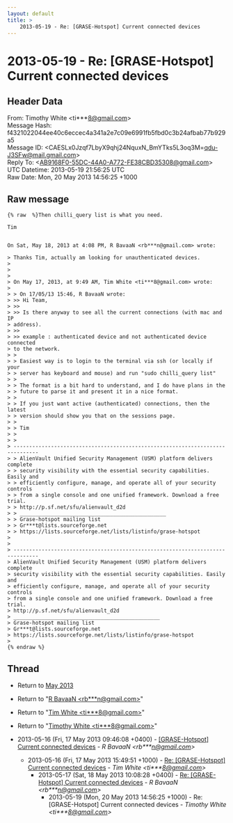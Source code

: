 ```yaml
---
layout: default
title: >
    2013-05-19 - Re: [GRASE-Hotspot] Current connected devices
---
```


# 2013-05-19 - Re: [GRASE-Hotspot] Current connected devices

## Header Data

From: Timothy White \<ti***8@gmail.com\><br>
Message Hash: f4321022044ee40c6eccec4a341a2e7c09e6991fb5fbd0c3b24afbab77b929a5<br>
Message ID: \<CAESLx0Jzqf7LbyX9qhj24NquxN_BmYTks5L3oq3M=qdu-J3SFw@mail.gmail.com\><br>
Reply To: \<AB9168F0-55DC-44A0-A772-FE38CBD35308@gmail.com\><br>
UTC Datetime: 2013-05-19 21:56:25 UTC<br>
Raw Date: Mon, 20 May 2013 14:56:25 +1000<br>

## Raw message

```
{% raw  %}Then chilli_query list is what you need.

Tim


On Sat, May 18, 2013 at 4:08 PM, R BavaaN <rb***n@gmail.com> wrote:

> Thanks Tim, actually am looking for unauthenticated devices.
>
>
>
> On May 17, 2013, at 9:49 AM, Tim White <ti***8@gmail.com> wrote:
>
> > On 17/05/13 15:46, R BavaaN wrote:
> >> Hi Team,
> >>
> >> Is there anyway to see all the current connections (with mac and IP
> address).
> >>
> >> example : authenticated device and not authenticated device connected
> to the network.
> >
> > Easiest way is to login to the terminal via ssh (or locally if your
> > server has keyboard and mouse) and run "sudo chilli_query list"
> >
> > The format is a bit hard to understand, and I do have plans in the
> > future to parse it and present it in a nice format.
> >
> > If you just want active (authenticated) connections, then the latest
> > version should show you that on the sessions page.
> >
> > Tim
> >
> >
> ------------------------------------------------------------------------------
> > AlienVault Unified Security Management (USM) platform delivers complete
> > security visibility with the essential security capabilities. Easily and
> > efficiently configure, manage, and operate all of your security controls
> > from a single console and one unified framework. Download a free trial.
> > http://p.sf.net/sfu/alienvault_d2d
> > _______________________________________________
> > Grase-hotspot mailing list
> > Gr***t@lists.sourceforge.net
> > https://lists.sourceforge.net/lists/listinfo/grase-hotspot
>
>
> ------------------------------------------------------------------------------
> AlienVault Unified Security Management (USM) platform delivers complete
> security visibility with the essential security capabilities. Easily and
> efficiently configure, manage, and operate all of your security controls
> from a single console and one unified framework. Download a free trial.
> http://p.sf.net/sfu/alienvault_d2d
> _______________________________________________
> Grase-hotspot mailing list
> Gr***t@lists.sourceforge.net
> https://lists.sourceforge.net/lists/listinfo/grase-hotspot
>
{% endraw %}
```

## Thread

+ Return to [May 2013](/archive/2013/05)

+ Return to "[R BavaaN <rb***n<span>@</span>gmail.com>](/authors/rb___n_at_gmail_com)"
+ Return to "[Tim White <ti***8<span>@</span>gmail.com>](/authors/ti___8_at_gmail_com)"
+ Return to "[Timothy White <ti***8<span>@</span>gmail.com>](/authors/ti___8_at_gmail_com)"

+ 2013-05-16 (Fri, 17 May 2013 09:46:08 +0400) - [[GRASE-Hotspot] Current connected devices](/archive/2013/05/5530436827f056de892d3d27176bab94f704b3ec9e3de761eb64cdf863c14ce2) - _R BavaaN \<rb***n@gmail.com\>_
  + 2013-05-16 (Fri, 17 May 2013 15:49:51 +1000) - [Re: [GRASE-Hotspot] Current connected devices](/archive/2013/05/bc2c9861ef3fbf84c00cdcb277de1c5ee8de27c9761bfb75db74e93aff7452a9) - _Tim White \<ti***8@gmail.com\>_
    + 2013-05-17 (Sat, 18 May 2013 10:08:28 +0400) - [Re: [GRASE-Hotspot] Current connected devices](/archive/2013/05/776574025e0e71a665c992483de2275cada7f73e4e48af4bb88dcd0644741af5) - _R BavaaN \<rb***n@gmail.com\>_
      + 2013-05-19 (Mon, 20 May 2013 14:56:25 +1000) - Re: [GRASE-Hotspot] Current connected devices - _Timothy White \<ti***8@gmail.com\>_

